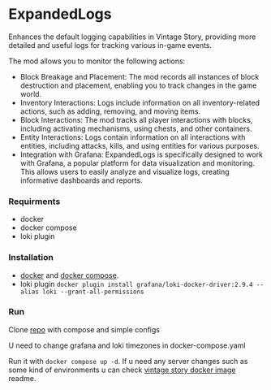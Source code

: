 # ExpandedLogs

Enhances the default logging capabilities in Vintage Story, providing more detailed and useful logs for tracking various in-game events. 

The mod allows you to monitor the following actions:
- Block Breakage and Placement: The mod records all instances of block destruction and placement, enabling you to track changes in the game world.
- Inventory Interactions: Logs include information on all inventory-related actions, such as adding, removing, and moving items.
- Block Interactions: The mod tracks all player interactions with blocks, including activating mechanisms, using chests, and other containers.
- Entity Interactions: Logs contain information on all interactions with entities, including attacks, kills, and using entities for various purposes.
- Integration with Grafana: ExpandedLogs is specifically designed to work with Grafana, a popular platform for data visualization and monitoring. This allows users to easily analyze and visualize logs, creating informative dashboards and reports.

### Requirments
 - docker
 - docker compose
 - loki plugin

### Installation
 - [docker](https://docs.docker.com/engine/install/) and [docker compose](https://docs.docker.com/compose/install/linux/).
 - loki plugin `docker plugin install grafana/loki-docker-driver:2.9.4 --alias loki --grant-all-permissions`

### Run
Clone [repo](https://github.com/ripls56/vs-server-expandedlog-example) with compose and simple configs

U need to change grafana and loki timezones in docker-compose.yaml

Run it with `docker compose up -d`. If u need any server changes such as some kind of environments u can check [vintage story docker image](https://github.com/jsknnr/vintage-story-server) readme.